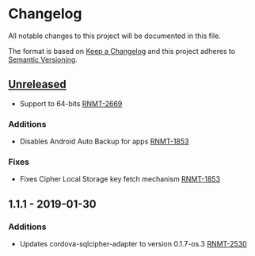 # Changelog
All notable changes to this project will be documented in this file.

The format is based on [Keep a Changelog](http://keepachangelog.com/en/1.0.0/)
and this project adheres to [Semantic Versioning](http://semver.org/spec/v2.0.0.html).

## [Unreleased]
- Support to 64-bits [RNMT-2669](https://outsystemsrd.atlassian.net/browse/RNMT-2669)

### Additions
- Disables Android Auto Backup for apps [RNMT-1853](https://outsystemsrd.atlassian.net/browse/RNMT-1853)

### Fixes
- Fixes Cipher Local Storage key fetch mechanism [RNMT-1853](https://outsystemsrd.atlassian.net/browse/RNMT-1853)

## 1.1.1 - 2019-01-30
### Additions
- Updates cordova-sqlcipher-adapter to version 0.1.7-os.3 [RNMT-2530](https://outsystemsrd.atlassian.net/browse/RNMT-2530)

[Unreleased]: https://github.com/OutSystems/cordova-outsystems-secure-sqlite-bundle/compare/1.1.1...HEAD
[1.1.1]: https://github.com/OutSystems/cordova-outsystems-secure-sqlite-bundle/compare/1.1.0...1.1.1